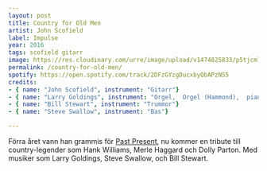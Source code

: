 ```yaml
---
layout: post
title: Country for Old Men
artist: John Scofield
label: Impulse
year: 2016
tags: scofield gitarr
image: https://res.cloudinary.com/urre/image/upload/v1474825833/p5tjcmlo4jvfwwwymuv3.jpg
permalink: /country-for-old-men/
spotify: https://open.spotify.com/track/2DFzGYzgDucxbyQbAPzNS5
credits: 
- { name: "John Scofield", instrument: "Gitarr"}
- { name: "Larry Goldings", instrument: "Orgel,  Orgel (Hammond),  piano"}
- { name: "Bill Stewart", instrument: "Trummor"}
- { name: "Steve Swallow", instrument: "Bas"}

---
```


Förra året vann han grammis för [Past Present](https://www.theguardian.com/music/2015/sep/24/john-scofield-past-present-review), nu kommer en tribute till country-legender som Hank Williams, Merle Haggard och Dolly Parton. Med musiker som Larry Goldings, Steve Swallow, och Bill Stewart.